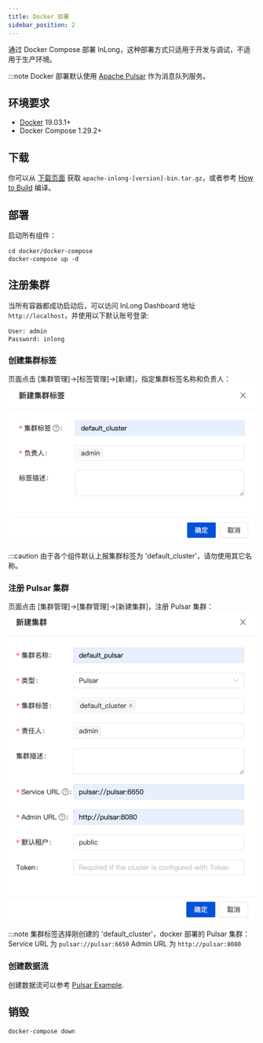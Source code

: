 ```yaml
---
title: Docker 部署
sidebar_position: 2
---
```


通过 Docker Compose 部署 InLong，这种部署方式只适用于开发与调试，不适用于生产环境。

:::note
Docker 部署默认使用 [Apache Pulsar](https://pulsar.apache.org/docs/concepts-overview) 作为消息队列服务。

## 环境要求
- [Docker](https://docs.docker.com/engine/install/) 19.03.1+
- Docker Compose 1.29.2+

## 下载
你可以从 [下载页面](https://inlong.apache.org/zh-CN/download/) 获取 `apache-inlong-[version]-bin.tar.gz`，或者参考 [How to Build](quick_start/how_to_build.md) 编译。

## 部署
启动所有组件：
```
cd docker/docker-compose
docker-compose up -d
```

## 注册集群
当所有容器都成功启动后，可以访问 InLong Dashboard 地址`http://localhost`，并使用以下默认账号登录:
```
User: admin
Password: inlong
```

### 创建集群标签
页面点击 [集群管理]->[标签管理]->[新建]，指定集群标签名称和负责人：
![](img/create_cluster_tag.png)

:::caution
由于各个组件默认上报集群标签为 'default_cluster'，请勿使用其它名称。

### 注册 Pulsar 集群
页面点击 [集群管理]->[集群管理]->[新建集群]，注册 Pulsar 集群：
![](img/create_pulsar_cluster.png)

:::note
集群标签选择刚创建的 'default_cluster'，docker 部署的 Pulsar 集群：
Service URL 为 `pulsar://pulsar:6650`
Admin URL 为 `http://pulsar:8080`

### 创建数据流
创建数据流可以参考 [Pulsar Example](quick_start/pulsar_example.md).

## 销毁
```
docker-compose down
```
